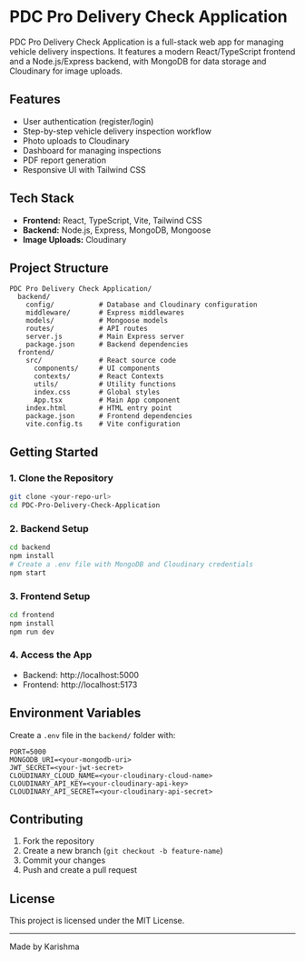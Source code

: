 # PDC Pro Delivery Check Application

PDC Pro Delivery Check Application is a full-stack web app for managing vehicle delivery inspections. It features a modern React/TypeScript frontend and a Node.js/Express backend, with MongoDB for data storage and Cloudinary for image uploads.

## Features
- User authentication (register/login)
- Step-by-step vehicle delivery inspection workflow
- Photo uploads to Cloudinary
- Dashboard for managing inspections
- PDF report generation
- Responsive UI with Tailwind CSS

## Tech Stack
- **Frontend:** React, TypeScript, Vite, Tailwind CSS
- **Backend:** Node.js, Express, MongoDB, Mongoose
- **Image Uploads:** Cloudinary

## Project Structure
```
PDC Pro Delivery Check Application/
  backend/
    config/           # Database and Cloudinary configuration
    middleware/       # Express middlewares
    models/           # Mongoose models
    routes/           # API routes
    server.js         # Main Express server
    package.json      # Backend dependencies
  frontend/
    src/              # React source code
      components/     # UI components
      contexts/       # React Contexts
      utils/          # Utility functions
      index.css       # Global styles
      App.tsx         # Main App component
    index.html        # HTML entry point
    package.json      # Frontend dependencies
    vite.config.ts    # Vite configuration
```

## Getting Started

### 1. Clone the Repository
```sh
git clone <your-repo-url>
cd PDC-Pro-Delivery-Check-Application
```

### 2. Backend Setup
```sh
cd backend
npm install
# Create a .env file with MongoDB and Cloudinary credentials
npm start
```

### 3. Frontend Setup
```sh
cd frontend
npm install
npm run dev
```

### 4. Access the App
- Backend: http://localhost:5000
- Frontend: http://localhost:5173

## Environment Variables
Create a `.env` file in the `backend/` folder with:
```
PORT=5000
MONGODB_URI=<your-mongodb-uri>
JWT_SECRET=<your-jwt-secret>
CLOUDINARY_CLOUD_NAME=<your-cloudinary-cloud-name>
CLOUDINARY_API_KEY=<your-cloudinary-api-key>
CLOUDINARY_API_SECRET=<your-cloudinary-api-secret>
```

## Contributing
1. Fork the repository
2. Create a new branch (`git checkout -b feature-name`)
3. Commit your changes
4. Push and create a pull request

## License
This project is licensed under the MIT License.

---
Made by Karishma